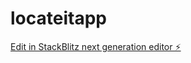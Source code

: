 # locateitapp

[Edit in StackBlitz next generation editor ⚡️](https://stackblitz.com/~/github.com/wordworldwriters/locateitapp)